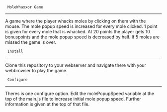 
     MoleWhaxxor Game

--------------------------------
A game where the player whacks moles by clicking on them with the mouse.
The mole popup speed is increased for every mole clicked.
1 point is given for every mole that is whacked.
At 20 points the player gets 10 bonuspoints and the mole popup speed
is decreased by half. If 5 moles are missed the game is over.


     Install
--------------------------------
Clone this repository to your webserver and navigate there with
your webbrowser to play the game.


     Configure
--------------------------------
Theres is one configure option. Edit the molePopupSpeed variable at the top
of the main.js file to increase initial mole popup speed.
Further information is given at the top of that file.

